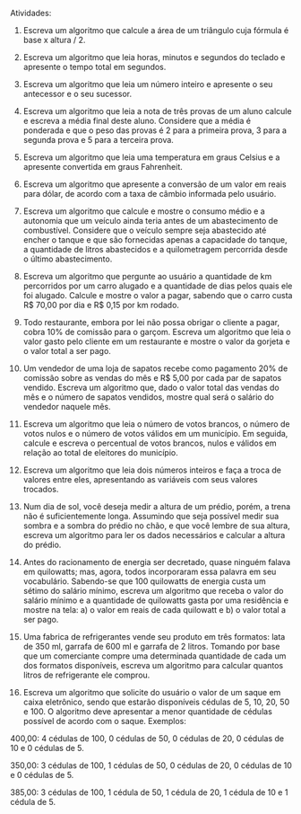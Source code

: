 Atividades:

1. Escreva um algoritmo que calcule a área de um triângulo cuja fórmula é base x altura / 2.

2. Escreva um algoritmo que leia horas, minutos e segundos do teclado e apresente o tempo total em segundos.

3. Escreva um algoritmo que leia um número inteiro e apresente o seu antecessor e o seu sucessor.

4. Escreva um algoritmo que leia a nota de três provas de um aluno calcule e escreva a média final deste aluno. Considere que a média é ponderada e que o peso das provas é 2 para a primeira prova, 3 para a segunda prova e 5 para a terceira prova.

5. Escreva um algoritmo que leia uma temperatura em graus Celsius e a apresente convertida em graus Fahrenheit.

6. Escreva um algoritmo que apresente a conversão de um valor em reais para dólar, de acordo com a taxa de câmbio informada pelo usuário.

7. Escreva um algoritmo que calcule e mostre o consumo médio e a autonomia que um veículo ainda teria antes de um abastecimento de combustível. Considere que o veículo sempre seja abastecido até encher o tanque e que são fornecidas apenas a capacidade do tanque, a quantidade de litros abastecidos e a quilometragem percorrida desde o último abastecimento.

8. Escreva um algoritmo que pergunte ao usuário a quantidade de km percorridos por um carro alugado e a quantidade de dias pelos quais ele foi alugado. Calcule e mostre o valor a pagar, sabendo que o carro custa R$ 70,00 por dia e R$ 0,15 por km rodado.

9. Todo restaurante, embora por lei não possa obrigar o cliente a pagar, cobra 10% de comissão para o garçom. Escreva um algoritmo que leia o valor gasto pelo cliente em um restaurante e mostre o valor da gorjeta e o valor total a ser pago.

10. Um vendedor de uma loja de sapatos recebe como pagamento 20% de comissão sobre as vendas do mês e R$ 5,00 por cada par de sapatos vendido. Escreva um algoritmo que, dado o valor total das vendas do mês e o número de sapatos vendidos, mostre qual será o salário do vendedor naquele mês.

11. Escreva um algoritmo que leia o número de votos brancos, o número de votos nulos e o número de votos válidos em um município. Em seguida, calcule e escreva o percentual de votos brancos, nulos e válidos em relação ao total de eleitores do município.

12. Escreva um algoritmo que leia dois números inteiros e faça a troca de valores entre eles, apresentando as variáveis com seus valores trocados.

13. Num dia de sol, você deseja medir a altura de um prédio, porém, a trena não é suficientemente longa. Assumindo que seja possível medir sua sombra e a sombra do prédio no chão, e que você lembre de sua altura, escreva um algoritmo para ler os dados necessários e calcular a altura do prédio.

14. Antes do racionamento de energia ser decretado, quase ninguém falava em quilowatts; mas, agora, todos incorporaram essa palavra em seu vocabulário. Sabendo-se que 100 quilowatts de energia custa um sétimo do salário mínimo, escreva um algoritmo que receba o valor do salário mínimo e a quantidade de quilowatts gasta por uma residência e mostre na tela: a) o valor em reais de cada quilowatt e b) o valor total a ser pago.

15. Uma fabrica de refrigerantes vende seu produto em três formatos: lata de 350 ml, garrafa de 600 ml e garrafa de 2 litros. Tomando por base que um comerciante compre uma determinada quantidade de cada um dos formatos disponíveis, escreva um algoritmo para calcular quantos litros de refrigerante ele comprou.

16. Escreva um algoritmo que solicite do usuário o valor de um saque em caixa eletrônico, sendo que estarão disponíveis cédulas de 5, 10, 20, 50 e 100. O algoritmo deve apresentar a menor quantidade de cédulas possível de acordo com o saque. Exemplos:

400,00: 4 cédulas de 100, 0 cédulas de 50, 0 cédulas de 20, 0 cédulas de 10 e 0 cédulas de 5.

350,00: 3 cédulas de 100, 1 cédulas de 50, 0 cédulas de 20, 0 cédulas de 10 e 0 cédulas de 5.

385,00: 3 cédulas de 100, 1 cédula de 50, 1 cédula de 20, 1 cédula de 10 e 1 cédula de 5.
